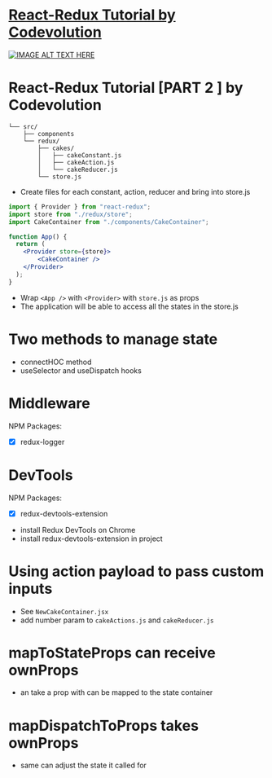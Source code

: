 # [React-Redux Tutorial by Codevolution](https://www.youtube.com/playlist?list=PLC3y8-rFHvwheJHvseC3I0HuYI2f46oAK) 


[![IMAGE ALT TEXT HERE](https://img.youtube.com/vi/9boMnm5X9ak/0.jpg)](https://www.youtube.com/playlist?list=PLC3y8-rFHvwheJHvseC3I0HuYI2f46oAK)

# React-Redux Tutorial [PART 2 ] by Codevolution

```
└── src/
    ├── components
    └── redux/
        ├── cakes/
        │   ├── cakeConstant.js
        │   ├── cakeAction.js
        │   └── cakeReducer.js
        └── store.js
```

- Create files for each constant, action, reducer and bring into store.js

```jsx
import { Provider } from "react-redux";
import store from "./redux/store";
import CakeContainer from "./components/CakeContainer";

function App() {
  return (
    <Provider store={store}>
        <CakeContainer />
    </Provider>
  );
}

```

- Wrap `<App />` with `<Provider>` with `store.js` as props
- The application will be able to access all the states in the store.js

# Two methods to manage state

- connectHOC method 
- useSelector and useDispatch hooks

# Middleware 
NPM Packages:
- [x] redux-logger

# DevTools
NPM Packages:
- [x] redux-devtools-extension

- install Redux DevTools on Chrome
- install redux-devtools-extension in project

# Using action payload to pass custom inputs

- See `NewCakeContainer.jsx`
- add number param to `cakeActions.js` and `cakeReducer.js`

# mapToStateProps can receive ownProps

- an <ItemContainer /> take a prop with can be mapped to the state container

# mapDispatchToProps takes ownProps

- same <ItemContainer /> can adjust the state it called for